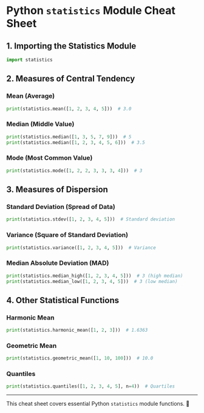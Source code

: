 # Python `statistics` Module Cheat Sheet

## 1. **Importing the Statistics Module**
```python
import statistics
```

## 2. **Measures of Central Tendency**
### Mean (Average)
```python
print(statistics.mean([1, 2, 3, 4, 5]))  # 3.0
```
### Median (Middle Value)
```python
print(statistics.median([1, 3, 5, 7, 9]))  # 5
print(statistics.median([1, 2, 3, 4, 5, 6]))  # 3.5
```
### Mode (Most Common Value)
```python
print(statistics.mode([1, 2, 2, 3, 3, 3, 4]))  # 3
```

## 3. **Measures of Dispersion**
### Standard Deviation (Spread of Data)
```python
print(statistics.stdev([1, 2, 3, 4, 5]))  # Standard deviation
```
### Variance (Square of Standard Deviation)
```python
print(statistics.variance([1, 2, 3, 4, 5]))  # Variance
```
### Median Absolute Deviation (MAD)
```python
print(statistics.median_high([1, 2, 3, 4, 5]))  # 3 (high median)
print(statistics.median_low([1, 2, 3, 4, 5]))  # 3 (low median)
```

## 4. **Other Statistical Functions**
### Harmonic Mean
```python
print(statistics.harmonic_mean([1, 2, 3]))  # 1.6363
```
### Geometric Mean
```python
print(statistics.geometric_mean([1, 10, 100]))  # 10.0
```
### Quantiles
```python
print(statistics.quantiles([1, 2, 3, 4, 5], n=4))  # Quartiles
```

---
This cheat sheet covers essential Python `statistics` module functions. 🚀
